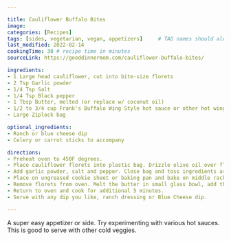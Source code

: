 ```yaml
---

title: Cauliflower Buffalo Bites
image:
categories: [Recipes]
tags: [sides, vegetarian, vegan, appetizers]     # TAG names should always be lowercase
last_modified: 2022-02-14
cookingTime: 30 # recipe time in minutes
sourceLink: https://gooddinnermom.com/cauliflower-buffalo-bites/

ingredients:
- 1 Large head cauliflower, cut into bite-size florets
- 2 Tsp Garlic powder
- 1/4 Tsp Salt
- 1/4 Tsp Black pepper
- 1 Tbsp Butter, melted (or replace w/ coconut oil)
- 1/2 to 3/4 cup Frank's Buffalo Wing Style hot sauce or other hot wing sauce of choice
- Large Ziplock bag

optional_ingredients:
- Ranch or blue cheese dip
- Celery or carrot sticks to accompany

directions:
- Preheat oven to 450F degrees.
- Place cauliflower florets into plastic bag. Drizzle olive oil over florets to barely coat.
- Add garlic powder, salt and pepper. Close bag and toss ingredients around so all florets are coated.
- Place on ungreased cookie sheet or baking pan and bake on middle rack for 15 minutes, turning florets once during baking. Check them at the 10 minute mark for desired tenderness. You don't want them to be soggy!
- Remove florets from oven. Melt the butter in small glass bowl, add the hot sauce, then pour it into the Ziplock bag. Toss cauliflower to cover all florets with hot sauce. Start with about half the sauce and add more to your taste.
- Return to oven and cook for additional 5 minutes.
- Serve with any dip you like, ranch dressing or Blue Cheese dip.

---
```


A super easy appetizer or side. Try experimenting with various hot sauces. This is good to serve with other cold veggies.